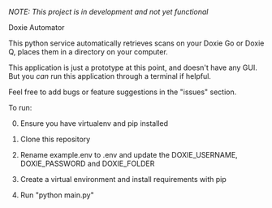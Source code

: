*NOTE: This project is in development and not yet functional*

Doxie Automator


This python service automatically retrieves scans on your Doxie Go or Doxie Q, places them in a directory on your computer.

This application is just a prototype at this point, and doesn't have any GUI. But you *can* run this application through a terminal if helpful. 

Feel free to add bugs or feature suggestions in the "issues" section.

To run:

0) Ensure you have virtualenv and pip installed

1) Clone this repository

3) Rename example.env to .env and update the DOXIE_USERNAME, DOXIE_PASSWORD and DOXIE_FOLDER

4) Create a virtual environment and install requirements with pip

5) Run "python main.py" 
